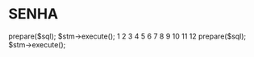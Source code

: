 # SENHA

<?php
require "conexao.php";

$nome = 'loucosporti;
$email = 'loucosporti@gmail.com.com.br';
$senha = password_hash('loucos1234', PASSWORD_DEFAULT);


$conexao = conexao::getInstance();
$sql = "INSERT INTO tab_usuario(nome, email, senha, status)VALUES('{$nome}', '{$email}', '{$senha}', 'Ativo')";
$stm = $conexao->prepare($sql);
$stm->execute();
1
2
3
4
5
6
7
8
9
10
11
12
<?php
require "conexao.php";
 
$nome = 'loucosporti;
$email = 'loucosporti@gmail.com.br';
$senha = password_hash('loucos1234', PASSWORD_DEFAULT);
 
 
$conexao = conexao::getInstance();
$sql = "INSERT INTO tab_usuario(nome, email, senha, status)VALUES('{$nome}', '{$email}', '{$senha}', 'Ativo')";
$stm = $conexao->prepare($sql);
$stm->execute();
